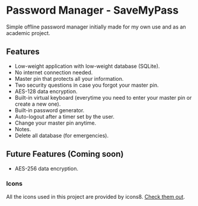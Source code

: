 # Password Manager - SaveMyPass

Simple offline password manager initially made for my own use and as an academic project.

## Features

* Low-weight application with low-weight database (SQLite).
* No internet connection needed.
* Master pin that protects all your information.
* Two security questions in case you forgot your master pin.
* AES-128 data encryption.
* Built-in virtual keyboard (everytime you need to enter your master pin or create a new one).
* Built-in password generator.
* Auto-logout after a timer set by the user.
* Change your master pin anytime.
* Notes.
* Delete all database (for emergencies).

## Future Features (Coming soon)

* AES-256 data encryption.

### Icons

All the icons used in this project are provided by icons8.
[Check them out](https://icons8.com).

